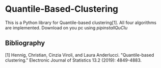 # Quantile-Based-Clustering
This is a Python library for Quantile-based clustering[1].
All four algorithms are implemented.
Download on you pc using $pip install QuClu$


## Bibliography
[1] Hennig, Christian, Cinzia Viroli, and Laura Anderlucci. "Quantile-based clustering." Electronic Journal of Statistics 13.2 (2019): 4849-4883.
